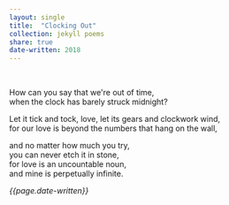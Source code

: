 ```yaml
---
layout: single
title:  "Clocking Out" 
collection: jekyll poems
share: true
date-written: 2018
---
```


&nbsp;
&nbsp;

How can you say that we're out of time, <br>
when the clock has barely struck midnight? <br>

Let it tick and tock, love,
let its gears and clockwork wind, <br>
for our love is beyond the numbers that hang on the wall,

and no matter how much you try, <br>
you can never etch it in stone, <br>
for love is an uncountable noun, <br>
and mine is perpetually infinite. <br>

<em> {{page.date-written}} </em>